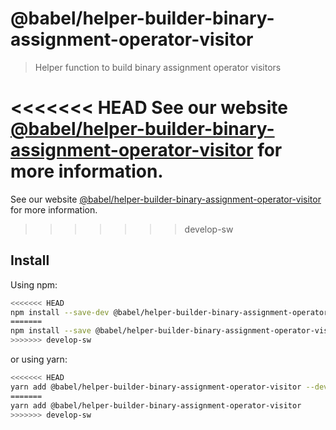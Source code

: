 # @babel/helper-builder-binary-assignment-operator-visitor

> Helper function to build binary assignment operator visitors

<<<<<<< HEAD
See our website [@babel/helper-builder-binary-assignment-operator-visitor](https://babeljs.io/docs/en/next/babel-helper-builder-binary-assignment-operator-visitor.html) for more information.
=======
See our website [@babel/helper-builder-binary-assignment-operator-visitor](https://babeljs.io/docs/babel-helper-builder-binary-assignment-operator-visitor) for more information.
>>>>>>> develop-sw

## Install

Using npm:

```sh
<<<<<<< HEAD
npm install --save-dev @babel/helper-builder-binary-assignment-operator-visitor
=======
npm install --save @babel/helper-builder-binary-assignment-operator-visitor
>>>>>>> develop-sw
```

or using yarn:

```sh
<<<<<<< HEAD
yarn add @babel/helper-builder-binary-assignment-operator-visitor --dev
=======
yarn add @babel/helper-builder-binary-assignment-operator-visitor
>>>>>>> develop-sw
```
